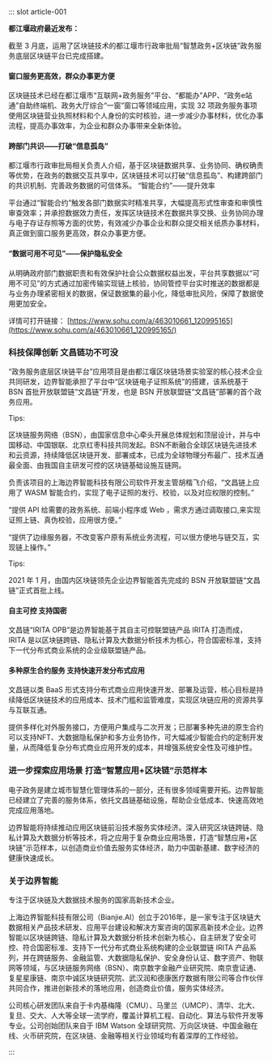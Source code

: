 ::: slot article-001

**都江堰政府最近发布：**

截至 3 月底，运用了区块链技术的都江堰市行政审批局“智慧政务+区块链”政务服务底层区块链平台已完成搭建。

#### 窗口服务更高效，群众办事更方便 

区块链技术已经在都江堰市“互联网+政务服务”平台、“都能办”APP、“政务e站通”自助终端机、政务大厅综合“一窗”窗口等领域应用，实现 32 项政务服务事项使用区块链营业执照材料和个人身份的实时核验，进一步减少办事材料，优化办事流程，提高办事效率，为企业和群众办事带来全新体验。



#### 跨部门共识——打破“信息孤岛” 

都江堰市行政审批局相关负责人介绍，基于区块链数据共享、业务协同、确权确责等优势，在政务的数据交互共享中，区块链技术可以打破“信息孤岛”、构建跨部门的共识机制、完善政务数据的可信体系。
“智能合约”——提升效率 

平台通过“智能合约”触发各部门数据实时精准共享，大幅提高形式性审查和审慎性审查效率；并承担数据效力责任，发挥区块链技术在数据共享交换、业务协同办理与电子存证存照等方面的优势，有效减少办事企业和群众提交相关纸质办事材料，真正做到窗口服务更高效，群众办事更方便。



#### “数据可用不可见”——保护隐私安全

从明确政府部门数据职责和有效保护社会公众数据权益出发，平台共享数据以“可用不可见”的方式通过加密传输实现链上核验，协同管控平台实时推送的数据都是与业务办理紧密相关的数据，保证数据集的最小化，降低审批风险，保障了数据使用更加安全。



详情可打开链接： [https://www.sohu.com/a/463010661_120995165](https://www.sohu.com/a/463010661_120995165/)

### 科技保障创新 文昌链功不可没

“政务服务底层区块链平台”应用项目是由都江堰区块链场景实验室的核心技术企业共同研发，边界智能承担了平台中“区块链电子证照系统”的搭建，该系统基于 BSN 首批开放联盟链“文昌链”开发，也是 BSN 开放联盟链“文昌链”部署的首个政务应用。

Tips: 

区块链服务网络（BSN），由国家信息中心牵头开展总体规划和顶层设计，并与中国移动、中国银联、北京红枣科技共同发起。BSN不断融合全球区块链先进技术和云资源，持续降低区块链开发、部署成本，已成为全球物理分布最广、技术互通最全面、由我国自主研发可控的区块链基础设施互链网。

负责该项目的上海边界智能科技有限公司软件开发主管胡楷飞介绍，“文昌链上应用了 WASM 智能合约，实现了电子证照的发行、校验，以及对应权限的控制。”



“提供 API 给需要的政务系统、前端小程序或 Web ，需求方通过调取接口,来实现证照上链、真伪校验，应用很方便。”



“提供了边缘服务器，不改变客户原有系统业务流程，可以很方便地与链交互，实现链上操作。”

Tips: 

2021 年 1 月，由国内区块链领先企业边界智能首先完成的 BSN 开放联盟链“文昌链”正式首批上线。

#### 自主可控 支持国密

文昌链“IRITA OPB”是边界智能基于其自主可控联盟链产品 IRITA 打造而成，IRITA 是以区块链跨链、隐私计算及大数据分析技术为核心，符合国密标准，支持下一代分布式商业系统的企业级联盟链产品。



#### 多种原生合约服务 支持快速开发分布式应用

文昌链以类 BaaS 形式支持分布式商业应用快速开发、部署及运营，核心目标是持续降低区块链技术的应用成本、技术门槛和监管难度，实现区块链应用的资源共享与互联互通。



提供多样化对外服务接口，方便用户集成与二次开发；已部署多种先进的原生合约可以支持NFT、大数据隐私保护和多方业务协作，可大幅减少智能合约的定制开发量，从而降低复杂分布式商业应用开发的成本，并增强系统安全性及可维护性。



### 进一步探索应用场景 打造“智慧应用+区块链”示范样本

电子政务是建立城市智慧化管理体系的一部分，还有很多领域需要开拓。边界智能已经建立了完善的服务体系，依托文昌链基础设施，帮助企业低成本、快速高效地完成应用落地。

边界智能将持续推动应用区块链前沿技术服务实体经济。深入研究区块链跨链、隐私计算及大数据分析等技术，将之应用于复杂商业应用场景，打造“智慧应用+区块链”示范样本，以创造商业价值去服务实体经济，助力中国新基建、数字经济的健康快速成长。

### 关于边界智能

专注于区块链及大数据技术服务的国家高新技术企业。



上海边界智能科技有限公司（Bianjie.AI）创立于2016年，是一家专注于区块链大数据相关产品技术研发、应用平台建设和解决方案咨询的国家高新技术企业。边界智能以区块链跨链、隐私计算及大数据分析技术创新为核心，自主研发了安全可控、符合国密标准、支持下一代分布式商业系统构建的企业联盟链 IRITA 产品系列，并在跨链服务、金融监管、大数据隐私保护、安全身份认证、数字资产、物联网等领域，与区块链服务网络（BSN）、南京数字金融产业研究院、南京壹证通、复星星康链、南京中诚区块链研究院、武汉润和德康医疗数据有限公司等合作伙伴共同合作，推进创新技术的落地应用，创造商业价值，服务实体经济。



公司核心研发团队来自于卡内基梅隆（CMU）、马里兰（UMCP）、清华、北大、复旦、交大、人大等全球一流学府，覆盖计算机工程、自动化、算法与软件开发等专业。公司创始团队来自于 IBM Watson 全球研究院、万向区块链、中国金融在线、火币研究院，在区块链、金融等相关行业领域均有着深厚的工作经验。











:::


